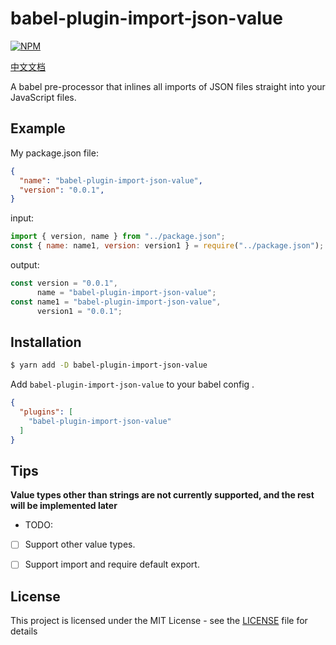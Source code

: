 # babel-plugin-import-json-value
[![NPM](https://nodei.co/npm/babel-plugin-import-json-value.png?downloads=true&stars=true)](https://npmjs.org/package/babel-plugin-inline-json-import)

[中文文档](./README_CN.md)

A babel pre-processor that inlines all imports of JSON files straight into your
JavaScript files.

## Example

My package.json file:

```json
{
  "name": "babel-plugin-import-json-value",
  "version": "0.0.1",
}
```

input:

```js
import { version, name } from "../package.json";
const { name: name1, version: version1 } = require("../package.json");
```

output:

```js
const version = "0.0.1",
      name = "babel-plugin-import-json-value";
const name1 = "babel-plugin-import-json-value",
      version1 = "0.0.1";
```


## Installation

```sh
$ yarn add -D babel-plugin-import-json-value
```

Add `babel-plugin-import-json-value` to your babel config . 
```json
{
  "plugins": [
    "babel-plugin-import-json-value"
  ]
}
```

## Tips

**Value types other than strings are not currently supported, and the rest will be implemented later**

- TODO:

- [ ] Support other value types.
- [ ] Support import and require default export.




## License
This project is licensed under the MIT License - see the [LICENSE](/LICENSE)
file for details